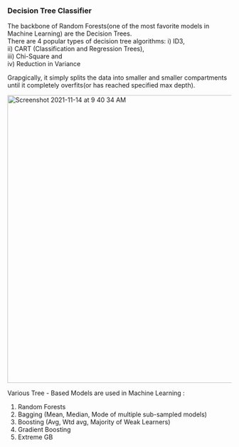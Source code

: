### Decision Tree Classifier ###

The backbone of Random Forests(one of the most favorite models in Machine Learning) are the Decision Trees.    
There are 4 popular types of decision tree algorithms: 
i)   ID3,  
ii)  CART (Classification and Regression Trees),  
iii) Chi-Square and   
iv)  Reduction in Variance


Grapgically, it simply splits the data into smaller and smaller compartments until it completely overfits(or has reached specified max depth).
  
  <img width="647" alt="Screenshot 2021-11-14 at 9 40 34 AM" src="https://user-images.githubusercontent.com/61674750/141667181-cc52182a-331a-4fd2-8c1f-f7e771469e5d.png">


Various Tree - Based Models are used in Machine Learning : 
1. Random Forests  
2. Bagging (Mean, Median, Mode of multiple sub-sampled models)    
3. Boosting (Avg, Wtd avg, Majority of Weak Learners)  
4. Gradient Boosting  
5. Extreme GB  
